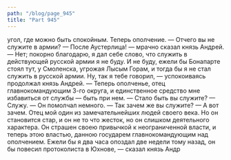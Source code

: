 ```yaml
---
path: "/blog/page_945"
title: "Part 945"
---
```


угол, где можно быть спокойным. Теперь ополчение.
— Отчего вы не служите в армии?
— После Аустерлица! — мрачно сказал князь Андрей. — Нет; покорно благодарю, я дал себе слово, что служить в действующей русской армии я не буду. И не буду, ежели бы Бонапарте стоял тут, у Смоленска, угрожая Лысым Горам, и тогда бы я не стал служить в русской армии. Ну, так я тебе говорил, — успокоиваясь продолжал князь Андрей. — Теперь ополченье, отец главнокомандующим 3-го округа, и единственное средство мне избавиться от службы — быть при нем.
— Стало быть вы служите?
— Служу. — Он помолчал немного.
— Так зачем же вы служите?
— А вот зачем. Отец мой один из замечательнейших людей своего века. Но он становится стар, и он не то что жесток, но он слишком деятельного характера. Он страшен своею привычкой к неограниченной власти, и теперь этою властью, данною государем главнокомандующим над ополчением. Ежели бы я два часа опоздал две недели тому назад, он бы повесил протоколиста в Юхнове, — сказал князь Андр
